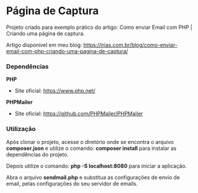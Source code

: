 # Página de Captura

  

Projeto criado para exemplo prático do artigo: Como enviar Email com PHP | Criando uma página de captura.

Artigo disponível em meu blog: https://irias.com.br/blog/como-enviar-email-com-php-criando-uma-pagina-de-captura/

### Dependências

**PHP**
* Site oficial: https://www.php.net/

**PHPMailer**
* Site oficial: https://github.com/PHPMailer/PHPMailer

### Utilização

Após clonar o projeto, acesse o diretório onde se encontra o arquivo **composer.json** e utilize o comando: **composer install** para instalar as dependências do projeto.

  Depois utilize o comando: **php -S localhost:8080** para iniciar a aplicação.

Abra o arquivo **sendmail.php** e substitua as configurações de envio de email, pelas configurações do seu servidor de emails.